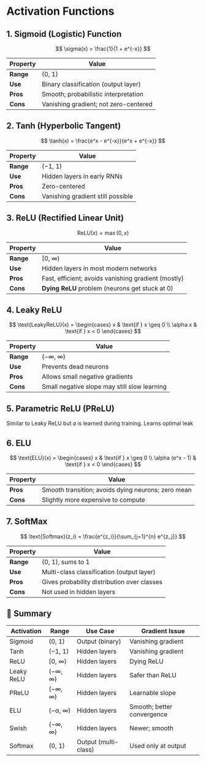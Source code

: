 # Activation Functions

## 1. Sigmoid (Logistic) Function

$$
\sigma(x) = \frac{1}{1 + e^{-x}}
$$

| Property  | Value                                 |
| --------- | ------------------------------------- |
| **Range** | (0, 1)                                |
| **Use**   | Binary classification (output layer)  |
| **Pros**  | Smooth; probabilistic interpretation  |
| **Cons**  | Vanishing gradient; not zero-centered |

## 2. Tanh (Hyperbolic Tangent)

$$
\tanh(x) = \frac{e^x - e^{-x}}{e^x + e^{-x}}
$$

| Property  | Value                             |
| --------- | --------------------------------- |
| **Range** | (−1, 1)                           |
| **Use**   | Hidden layers in early RNNs       |
| **Pros**  | Zero-centered                     |
| **Cons**  | Vanishing gradient still possible |

## 3. ReLU (Rectified Linear Unit)

$$
\text{ReLU}(x) = \max(0, x)
$$

| Property  | Value                                               |
| --------- | --------------------------------------------------- |
| **Range** | \[0, ∞)                                             |
| **Use**   | Hidden layers in most modern networks               |
| **Pros**  | Fast, efficient; avoids vanishing gradient (mostly) |
| **Cons**  | **Dying ReLU** problem (neurons get stuck at 0)     |


## 4. Leaky ReLU

$$
\text{LeakyReLU}(x) =
\begin{cases}
x & \text{if } x \geq 0 \\
\alpha x & \text{if } x < 0
\end{cases}
$$

| Property  | Value                                        |
| --------- | -------------------------------------------- |
| **Range** | (−∞, ∞)                                      |
| **Use**   | Prevents dead neurons                        |
| **Pros**  | Allows small negative gradients              |
| **Cons**  | Small negative slope may still slow learning |

## 5. Parametric ReLU (PReLU)
Similar to Leaky ReLU but 𝛼 is learned during training. Learns optimal leak

## 6. ELU

$$
\text{ELU}(x) =
\begin{cases}
x & \text{if } x \geq 0 \\
\alpha (e^x - 1) & \text{if } x < 0
\end{cases}
$$

| Property | Value                                              |
| -------- | -------------------------------------------------- |
| **Pros** | Smooth transition; avoids dying neurons; zero mean |
| **Cons** | Slightly more expensive to compute                 |

## 7. SoftMax

$$
\text{Softmax}(z_i) = \frac{e^{z_i}}{\sum_{j=1}^{n} e^{z_j}}
$$

| Property  | Value                                       |
| --------- | ------------------------------------------- |
| **Range** | (0, 1), sums to 1                           |
| **Use**   | Multi-class classification (output layer)   |
| **Pros**  | Gives probability distribution over classes |
| **Cons**  | Not used in hidden layers                   |

## 🔁 Summary

| Activation | Range   | Use Case             | Gradient Issue             |
| ---------- | ------- | -------------------- | -------------------------- |
| Sigmoid    | (0, 1)  | Output (binary)      | Vanishing gradient         |
| Tanh       | (−1, 1) | Hidden layers        | Vanishing gradient         |
| ReLU       | \[0, ∞) | Hidden layers        | Dying ReLU                 |
| Leaky ReLU | (−∞, ∞) | Hidden layers        | Safer than ReLU            |
| PReLU      | (−∞, ∞) | Hidden layers        | Learnable slope            |
| ELU        | (−α, ∞) | Hidden layers        | Smooth; better convergence |
| Swish      | (−∞, ∞) | Hidden layers        | Newer; smooth              |
| Softmax    | (0, 1)  | Output (multi-class) | Used only at output        |


